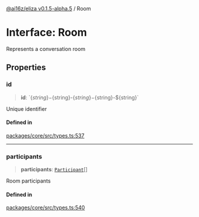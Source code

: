 [@ai16z/eliza v0.1.5-alpha.5](../index.md) / Room

# Interface: Room

Represents a conversation room

## Properties

### id

> **id**: \`$\{string\}-$\{string\}-$\{string\}-$\{string\}-$\{string\}\`

Unique identifier

#### Defined in

[packages/core/src/types.ts:537](https://github.com/royerz2/eliza-test-textrs-main/blob/main/packages/core/src/types.ts#L537)

***

### participants

> **participants**: [`Participant`](Participant.md)[]

Room participants

#### Defined in

[packages/core/src/types.ts:540](https://github.com/royerz2/eliza-test-textrs-main/blob/main/packages/core/src/types.ts#L540)
